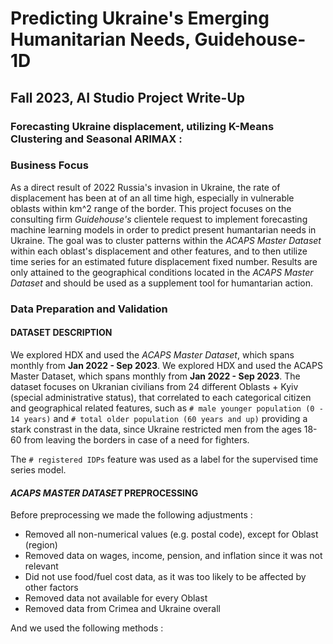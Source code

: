 # Predicting Ukraine's Emerging Humanitarian Needs, Guidehouse-1D
## Fall 2023, AI Studio Project Write-Up

### Forecasting Ukraine displacement, utilizing K-Means Clustering and Seasonal ARIMAX :

### Business Focus 

As a direct result of 2022 Russia's invasion in Ukraine, the rate of displacement has been at of an all time high, especially in vulnerable oblasts within km^2 range of the border. This project focuses on the consulting firm *Guidehouse's* clientele request to implement forecasting machine learning models in order to predict present humantarian needs in Ukraine. The goal was to cluster patterns within the *ACAPS Master Dataset* within each oblast's displacement and other features, and to then utilize time series for an estimated future displacement fixed number. Results are only attained to the geographical conditions located in the *ACAPS Master Dataset* and should be used as a supplement tool for humantarian action.

### Data Preparation and Validation
#### DATASET DESCRIPTION

We explored HDX and used the *ACAPS Master Dataset*, which spans monthly from **Jan 2022 - Sep 2023**. We explored HDX and used the ACAPS Master Dataset, which spans monthly from **Jan 2022 - Sep 2023**. The dataset focuses on Ukranian civilians from 24 different Oblasts + Kyiv (special administrative status), that correlated to each categorical citizen and geographical related features, such as `# male younger population (0 - 14 years)` and `# total older population (60 years and up)` providing a stark constrast in the data, since Ukraine restricted men from the ages 18-60 from leaving the borders in case of a need for fighters. 

The `# registered IDPs` feature was used as a label for the supervised time series model.

#### *ACAPS MASTER DATASET* PREPROCESSING

Before preprocessing we made the following adjustments :

- Removed all non-numerical values (e.g. postal code), except for Oblast (region)​
- Removed data on wages, income, pension, and inflation​ since it was not relevant
- Did not use food/fuel cost data, as it was too likely to be affected by other factors​
- Removed data not available for every Oblast​
- Removed data from Crimea and Ukraine overall​

And we used the following methods : 
